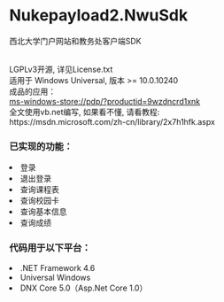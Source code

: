 # Nukepayload2.NwuSdk
西北大学门户网站和教务处客户端SDK<br/>

<br/>
LGPLv3开源, 详见License.txt<br/>
适用于 Windows Universal, 版本 >= 10.0.10240<br/>
成品的应用：<br/>
<a href="ms-windows-store://pdp/?productid=9wzdncrd1xnk">ms-windows-store://pdp/?productid=9wzdncrd1xnk</a><br/>
全文使用vb.net编写, 如果看不懂, 请看教程:<br/>
https://msdn.microsoft.com/zh-cn/library/2x7h1hfk.aspx<br/>
<h3>已实现的功能：</h3>
<dlv>
<li>登录</li>
<li>退出登录</li>
<li>查询课程表</li>
<li>查询校园卡</li>
<li>查询基本信息</li>
<li>查询成绩</li>
</dlv>

<h3>代码用于以下平台：</h3>
<dlv>
    <li>.NET Framework 4.6</li>
    <li>Universal Windows</li>
    <li>DNX Core 5.0（Asp.Net Core 1.0）</li>
</dlv>